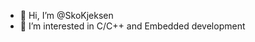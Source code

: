 - 👋 Hi, I’m @SkoKjeksen
- 👀 I’m interested in C/C++ and Embedded development



<!---
SkoKjeksen/SkoKjeksen is a ✨ special ✨ repository because its `README.md` (this file) appears on your GitHub profile.
You can click the Preview link to take a look at your changes.
--->
